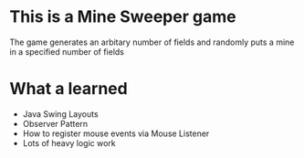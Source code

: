 # This is a Mine Sweeper game

The game generates an arbitary number of fields and randomly puts a mine in a specified number of fields

# What a learned

* Java Swing Layouts 
* Observer Pattern 
* How to register mouse events via Mouse Listener
* Lots of heavy logic work 



